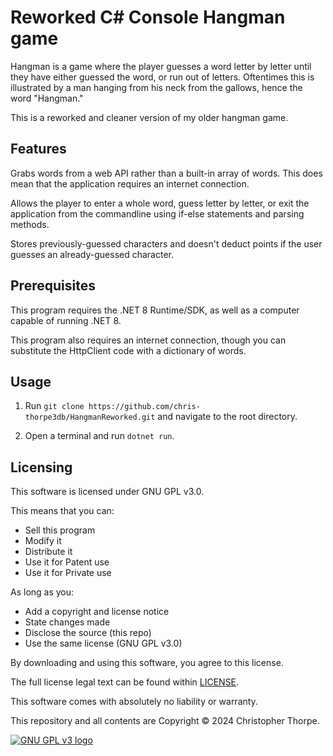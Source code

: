 # Reworked C# Console Hangman game

Hangman is a game where the player guesses a word letter by letter until they have either guessed the word, or run out of letters. Oftentimes this is illustrated by a man hanging from his neck from the gallows, hence the word "Hangman."

This is a reworked and cleaner version of my older hangman game.

## Features

Grabs words from a web API rather than a built-in array of words. This does mean that the application requires an internet connection.

Allows the player to enter a whole word, guess letter by letter, or exit the application from the commandline using if-else statements and parsing methods.

Stores previously-guessed characters and doesn't deduct points if the user guesses an already-guessed character.

## Prerequisites

This program requires the .NET 8 Runtime/SDK, as well as a computer capable of running .NET 8.

This program also requires an internet connection, though you can substitute the HttpClient code with a dictionary of words.

## Usage

1. Run `git clone https://github.com/chris-thorpe3db/HangmanReworked.git` and navigate to the root directory.

2. Open a terminal and run `dotnet run`.

## Licensing

This software is licensed under GNU GPL v3.0.

This means that you can:

 - Sell this program
 - Modify it
 - Distribute it
 - Use it for Patent use
 - Use it for Private use

As long as you:

 - Add a copyright and license notice
 - State changes made
 - Disclose the source (this repo)
 - Use the same license (GNU GPL v3.0)

By downloading and using this software, you agree to this license.

The full license legal text can be found within [LICENSE](https://github.com/chris-thorpe3db/HangmanReworked/blob/master/LICENSE).

This software comes with absolutely no liability or warranty.

This repository and all contents are Copyright © 2024 Christopher Thorpe.

[![GNU GPL v3 logo](https://www.gnu.org/graphics/gplv3-127x51.png)](https://www.gnu.org/licenses/gpl-3.0.en.html)

